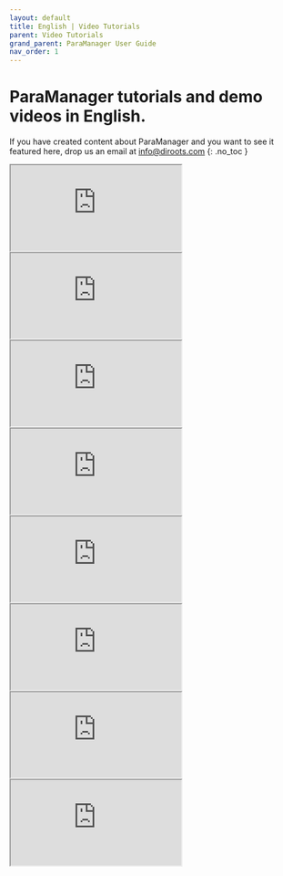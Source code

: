 ```yaml
---
layout: default
title: English | Video Tutorials
parent: Video Tutorials
grand_parent: ParaManager User Guide
nav_order: 1
---
```


# ParaManager tutorials and demo videos in English.
If you have created content about ParaManager and you want to see it featured here, drop us an email at info@diroots.com
{: .no_toc }

 <div class="di-iframe-container">
  <iframe
  title="ParaManager | ParaManager 1.1 | Free Revit Add-in to manage your Revit parameters"
  class="di-responsive-iframe" 
  src="https://www.youtube.com/embed/ly-rkEs2TRE">
  </iframe>
</div>

 <div class="di-iframe-container">
  <iframe
  title="ParaManager | ParaManager | Revit Add-in Tutorial - Import Parameters from SP files and assign them to Categories"
  class="di-responsive-iframe" 
  src="https://www.youtube.com/embed/VszznY5B_CM">
  </iframe>
</div>

 <div class="di-iframe-container">
  <iframe
  title="ParaManager | Create and delete Revit parameters"
  class="di-responsive-iframe" 
  src="https://www.youtube.com/embed/fR3Ju4Qoonc">
  </iframe>
</div>

 <div class="di-iframe-container">
  <iframe
  title="ParaManager | Revit 🔌 ParaManager | How to Edit Shared Parameters Files"
  class="di-responsive-iframe" 
  src="https://www.youtube.com/embed/tdOf-fTZGYk">
  </iframe>
</div>

 <div class="di-iframe-container">
  <iframe
  title="ParaManager | ParaManager 1.2 New Features | Talks 01"
  class="di-responsive-iframe" 
  src="https://www.youtube.com/embed/1gQmrVrbJv0">
  </iframe>
</div>

 <div class="di-iframe-container">
  <iframe
  title="ParaManager | ParaManager | Manage Revit Parameters in the Family Environment"
  class="di-responsive-iframe" 
  src="https://www.youtube.com/embed/V_vQ8RljMGA">
  </iframe>
</div>

 <div class="di-iframe-container">
  <iframe
  title="ParaManager | Revit 💡 | Managing Shared Parameters files and Batch adding parameters to families using ParaManager"
  class="di-responsive-iframe" 
  src="https://www.youtube.com/embed/513BzUdGTYE">
  </iframe>
</div>

 <div class="di-iframe-container">
  <iframe
  title="ParaManager | ParaManager | Revit Add-in For Importing, Creating and Assigning Parameters - DiRoots"
  class="di-responsive-iframe" 
  src="https://www.youtube.com/embed/7HAe58-BZos">
  </iframe>
</div>